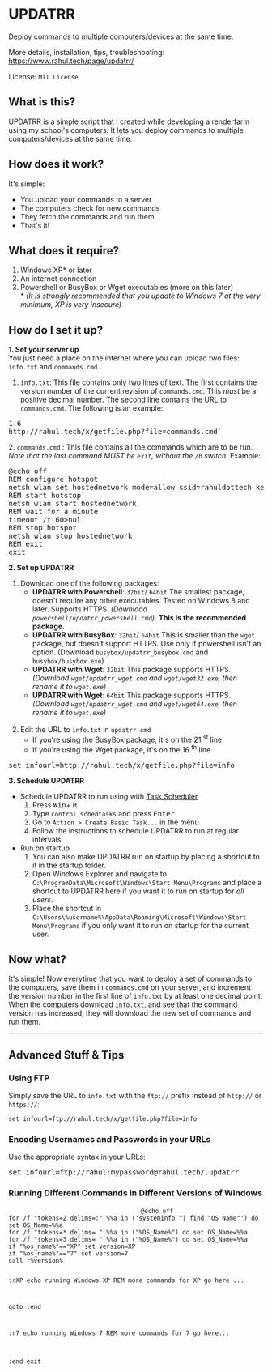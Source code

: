 # UPDATRR
Deploy commands to multiple computers/devices at the same time.

More details, installation, tips, troubleshooting: https://www.rahul.tech/page/updatrr/

License: `MIT License`


<h2>What is this?</h2>
<p>UPDATRR is a simple script that I created while developing a renderfarm using my school's computers. It lets you deploy commands to multiple computers/devices at the same time.</p>
<h2>How does it work?</h2>
<p>It's simple:</p>
<ul>
<li>You upload your commands to a server</li>
<li>The computers check for new commands</li>
<li>They fetch the commands and run them</li>
<li>That's it!</li>
</ul>
<p></p>
<h2>What does it require?</h2>
<ol>
<li>Windows XP* or later</li>
<li>An internet connection</li>
<li>Powershell or BusyBox or Wget executables (more on this later)
<br> *
<em>(It is strongly recommended that you update to Windows 7 at the very minimum, XP is very insecure)</em>
</li>
</ol>
<h2>How do I set it up?</h2>
<p>
<strong>1. Set your server up</strong>
<br> You just need a place on the internet where you can upload two files: 
<code>info.txt</code> and 
<code>commands.cmd</code>.
</p>
<ol>
<li>
<code>info.txt</code>: This file contains only two lines of text. The first contains the version number of the current revision of 
<code>commands.cmd</code>. This 
<em>must</em> be a positive decimal number. The second line contains the URL to 
<code>commands.cmd</code>. The following is an example:
</li>
</ol>
<pre>1.6  
http://rahul.tech/x/getfile.php?file=commands.cmd`
</pre>
<p>2. <code>commands.cmd</code> : This file contains all the commands which are to be run. <em>Note that the last command MUST be 
<code>exit</code>, without the 
<code>/b</code> switch.
</em> Example:</p>
<pre>@echo off
REM configure hotspot
netsh wlan set hostednetwork mode=allow ssid=rahuldottech key=password123 keyUsage=persistent
REM start hotstop
netsh wlan start hostednetwork
REM wait for a minute
timeout /t 60&gt;nul
REM stop hotspot
netsh wlan stop hostednetwork
REM exit
exit
</pre>
<p>
<strong>2. Set up UPDATRR</strong>
</p>
<ol>
<li>Download one of the following packages:

<ul>
<li>
<b>UPDATRR with Powershell</b>: 
<code>32bit</code>/
<code>64bit</code> The smallest package, doesn't require any other executables. Tested on Windows 8 and later. Supports HTTPS. <i>(Download <code>powershell/updatrr_powershell.cmd</code>)</i>. <b>This is the recommended package.</b><br>
</li>
<li>
<b>UPDATRR with BusyBox</b>: 
<code>32bit</code>/
<code>64bit</code> This is smaller than the <code>wget</code> package, but doesn't support HTTPS. Use only if powershell isn't an option. </i>(Download <code>busybox/updatrr_busybox.cmd</code> and <code>busybox/busybox.exe</code>)</i><br>
</li>
<li>
<b>UPDATRR with Wget</b>: 
<code>32bit</code> This package supports HTTPS. <i>(Download <code>wget/updatrr_wget.cmd</code> and <code>wget/wget32.exe</code>, then rename it to <code>wget.exe</code>)</i><br>
</li>
<li>
<b>UPDATRR with Wget</b>: 
<code>64bit</code> This package supports HTTPS. <i>(Download <code>wget/updatrr_wget.cmd</code> and <code>wget/wget64.exe</code>, then rename it to <code>wget.exe</code>)</i><br>
  <br>
</li>
</ul>
</li>
<li>Edit the URL to 
<code>info.txt</code> in 
<code>updatrr.cmd</code>
<ul>
<li>If you're using the BusyBox package, it's on the 21
<sup>st</sup> line
</li>
<li>If you're using the Wget package, it's on the 16
<sup>th</sup> line
</li>
</ul>
</li>
</ol>
<pre>set infourl=http://rahul.tech/x/getfile.php?file=info
</pre>
<p>
<strong>3. Schedule UPDATRR</strong>
</p>
<ul>
<li>Schedule UPDATRR to run using with 
<a href="https://msdn.microsoft.com/en-us/library/windows/desktop/aa383614(v=vs.85).aspx">Task Scheduler</a>
<ol>
<li>Press 
<kbd>Win</kbd>+
<kbd>R</kbd>
</li>
<li>Type 
<code>control schedtasks</code> and press 
<kbd>Enter</kbd>
</li>
<li>Go to 
<code>Action &gt; Create Basic Task...</code> in the menu
</li>
<li>Follow the instructions to schedule UPDATRR to run at regular intervals</li>
</ol>
</li>
<li>Run on startup
<ol>
<li>You can also make UPDATRR run on startup by placing a shortcut to it in the startup folder.</li>
<li>Open Windows Explorer and navigate to 
<code>C:\ProgramData\Microsoft\Windows\Start Menu\Programs</code> and place a shortcut to UPDATRR here if you want it to run on startup for 
<em>all users</em>.
</li>
<li>Place the shortcut in 
<code>C:\Users\%username%\AppData\Roaming\Microsoft\Windows\Start Menu\Programs</code> if you only want it to run on startup for the current user.
</li>
</ol>
</li>
</ul>
<h2>Now what?</h2>
<p>It's simple! Now everytime that you want to deploy a set of commands to the computers, save them in 
<code>commands.cmd</code> on your server, and increment the version number in the first line of 
<code>info.txt</code> by at least one decimal point.
<br> When the computers download 
<code>info.txt</code>, and see that the command version has increased, they will download the new set of commands and run them.
</p>
<hr>
<p></p>
<h2>Advanced Stuff &amp; Tips</h2>
<h3>Using FTP</h3>
<p>Simply save the URL to 
<code>info.txt</code> with the 
<code>ftp://</code> prefix instead of 
<code>http://</code> or 
<code>https://</code>:
</p>
<pre><code>set infourl=ftp://rahul.tech/x/getfile.php?file=info</code></pre>
<h3>Encoding Usernames and Passwords in your URLs</h3>
<p>Use the appropriate syntax in your URLs:</p>
<pre>set infourl=ftp://rahul:mypassword@rahul.tech/.updatrr
</pre>
<h3>Running Different Commands in Different Versions of Windows</h3>
<pre>								<code>@echo off
for /f "tokens=2 delims=:" %%a in ('systeminfo ^| find "OS Name"') do set OS_Name=%%a
for /f "tokens=* delims= " %%a in ("%OS_Name%") do set OS_Name=%%a
for /f "tokens=3 delims= " %%a in ("%OS_Name%") do set OS_Name=%%a
if "%os_name%"=="XP" set version=XP
if "%os_name%"=="7" set version=7
call r%version%

:rXP
echo running Windows XP
REM more commands for XP go here ...

goto :end

:r7
echo running Windows 7
REM more commands for 7 go here...

:end
exit
</code>
</pre>
